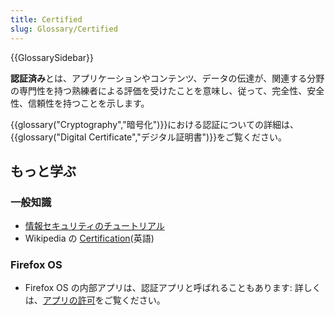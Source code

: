 ```yaml
---
title: Certified
slug: Glossary/Certified
---
```


{{GlossarySidebar}}

**認証済み**とは、アプリケーションやコンテンツ、データの伝達が、関連する分野の専門性を持つ熟練者による評価を受けたことを意味し、従って、完全性、安全性、信頼性を持つことを示します。

{{glossary("Cryptography","暗号化")}}における認証についての詳細は、{{glossary("Digital Certificate","デジタル証明書")}}をご覧ください。

## もっと学ぶ

### 一般知識

- [情報セキュリティのチュートリアル](/ja/docs/Web/Security/Information_Security_Basics)
- Wikipedia の [Certification](<https://en.wikipedia.org/wiki/Professional_certification_(computer_technology)#Information_systems_security>)(英語)

### Firefox OS

- Firefox OS の内部アプリは、認証アプリと呼ばれることもあります: 詳しくは、[アプリの許可](/jaApps/Build/App_permissions)をご覧ください。
